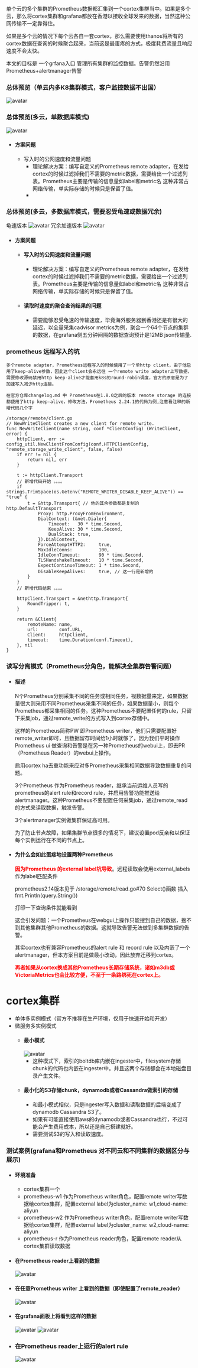 单个云的多个集群的Prometheus数据都汇集到一个cortex集群当中。如果是多个云，那么将cortex集群和grafana都放在香港以接收全球发来的数据，当然这种公网传输不一定靠得住。

如果是多个云的情况下每个云各自一套cortex，那么需要使用thanos将所有的cortex数据在查询的时候聚合起来，当前这是最蛋疼的方式，极度耗费流量且响应速度不会太快。

本文的目标是 一个grfana入口 管理所有集群的监控数据。告警仍然沿用Prometheus+alertmanager告警
<br>

### 总体预览（单云内多K8集群模式，客户监控数据不出国）
![avatar](img/single-cloud-overview.png)


### 总体预览(多云，单数据库模式)
![avatar](img/multi-cloud-single-cortex-overview.png)
* #### 方案问题
    * 写入时的公网速度和流量问题
        * 理论解决方案：编写自定义的Prometheus remote adapter，在发给cortex的时候过滤掉我们不需要的metric数据，需要给出一个过滤列表。Prometheus主要是传输的信息量如label和metric名 这种非常占网络传输，单实际存储的时候只是保留了值。
        * 
### 总体预览(多云，多数据库模式，需要忍受龟速或数据冗余)
龟速版本
![avatar](img/multi-cloud-multi-cortex-overview.jpg)
冗余加速版本
![avatar](img/multi-cloud-multi-cortex-dup.jpg)
* #### 方案问题
    * #### 写入时的公网速度和流量问题
        * 理论解决方案：编写自定义的Prometheus remote adapter，在发给cortex的时候过滤掉我们不需要的metric数据，需要给出一个过滤列表。Prometheus主要是传输的信息量如label和metric名 这种非常占网络传输，单实际存储的时候只是保留了值。
    * #### 读取时速度的聚合查询结果的问题
        * 需要能够忍受龟速的传输速度，毕竟海外服务器到香港还是有很大的延迟，以全量采集cadvisor metrics为例，聚合一个64个节点的集群的数据，在grafana侧五分钟间隔的数据查询预计是12MB json传输量.
### prometheus 远程写入的坑
    多个remote adapter，Prometheus远程写入的时候使用了一个单http client，由于他启用了keep-alive参数，因此这个client会永远往 一个remote write adapter上写数据，需要修改源码禁用http keep-alive才能套用k8s的round-robin调度，官方的原意是为了加速写入减少http连接。
    
    在官方仓库changelog.md 中 Prometheus在1.8.0之后的版本 remote storage 的连接都使用了http keep-alive，修改方法，Prometheus 2.24.1的代码为例,注意看注释的新增代码几个字

```golang
/storage/remote/client.go
// NewWriteClient creates a new client for remote write.
func NewWriteClient(name string, conf *ClientConfig) (WriteClient, error) {
    httpClient, err := config_util.NewClientFromConfig(conf.HTTPClientConfig, "remote_storage_write_client", false, false)
    if err != nil {
        return nil, err
    }

    t := httpClient.Transport
    // 新增代码开始 。。。。
    if strings.TrimSpace(os.Getenv("REMOTE_WRITER_DISABLE_KEEP_ALIVE")) == "true" {
        t = &http.Transport{ // 他的其余参数都是复制的http.DefaultTransport
            Proxy: http.ProxyFromEnvironment,
            DialContext: (&net.Dialer{
                Timeout:   30 * time.Second,
                KeepAlive: 30 * time.Second,
                DualStack: true,
            }).DialContext,
            ForceAttemptHTTP2:     true,
            MaxIdleConns:          100,
            IdleConnTimeout:       90 * time.Second,
            TLSHandshakeTimeout:   10 * time.Second,
            ExpectContinueTimeout: 1 * time.Second,
            DisableKeepAlives:     true, // 这一行是新增的
        }
    }
    // 新增代码结束 。。。。

    httpClient.Transport = &nethttp.Transport{
        RoundTripper: t,
    }

    return &Client{
        remoteName: name,
        url:        conf.URL,
        Client:     httpClient,
        timeout:    time.Duration(conf.Timeout),
    }, nil
}
```
### 读写分离模式（Prometheus分角色，能解决全集群告警问题）
* #### 描述
    N个Prometheus分别采集不同的任务或相同任务，视数据量来定，如果数据量很大则采用不同Prometheus采集不同的任务，如果数据量小，则每个Prometheus都采集相同的任务。这种Prometheus不要配置任何的rule，只留下采集job，通过remote_write的方式写入到cortex存储中。
    
    这样的Prometheus简称PW 即Prometheus writer，他们只需要配置好remote_writer即可，且数据留存时间给1小时就够了，因为我们平时操作Prometheus ui 做查询和告警是在另一种Prometheus的webui上，即去PR（Prometheus Reader）的webui上操作。
    
    启用cortex ha去重功能来应对多Prometheus采集相同数据导致数据重复的问题。

    3个Prometheus 作为Prometheus reader，继承当前运维人员写的prometheus的alert rule和record rule，并启用告警功能推送给alertmanager。这种Prometheus不要配置任何采集job，通过remote_read的方式来读取数据，触发告警。

    3个alertmanager实例做集群保证高可用。

    为了防止节点故障，如果集群节点很多的情况下，建议设置pod反亲和以保证每个实例运行在不同的节点上。

* #### 为什么会如此蛋疼地设置两种Prometheus
    <span style="color:red;font-weight:bold;">因为Prometheus 的external label坑导致</span>。远程读取会使用external_labels作为label匹配条件

    prometheus2.14版本见于 /storage/remote/read.go#70 Select()函数 插入fmt.Println(query.String())

    打印一下查询条件就能看到
    
    这会引发问题：一个Prometheus在webgui上操作只能搜到自己的数据，搜不到其他集群其他Prometheus的数据。这就导致告警无法做到多集群数据的告警。

    其实cortex也有兼容Prometheus的alert rule 和 record rule 以及内嵌了一个 alertmanager，但本方案目前是做最小改动，因此放弃迁移到cortex。

    <span style="color:red;font-weight:bold;">再者如果从cortex换成其他Prometheus长期存储系统，诸如m3db或VictoriaMetrics也会比较方便，不至于一条路绑死在cortex上。</span>

# cortex集群
* 单体多实例模式（官方不推荐在生产环境，仅用于快速开始和开发）
* 微服务多实例模式
    * #### 最小模式
        ![avatar](img/minimal-cortex.jpg)
        * 这种模式下，索引的boltdb库内嵌在ingester中，filesystem存储chunk的代码也内嵌在ingester中。并且这两个存储都会在本地磁盘目录产生文件。
    * #### 最小化的S3存储chunk，dynamodb或者Cassandra做索引的存储
        * 和最小模式相似，只是ingester写入数据和读取数据的后端变成了dynamodb Cassandra S3了。
        * 如果有可能直接使用aws的dynamodb或者Cassandra也行，不过可能会产生费用成本，所以还是自己搭建就好。
        * 需要测试S3的写入和读取速度。
### 测试案例(grafana和Prometheus 对不同云和不同集群的数据区分与展示)
* #### 环境准备
    * cortex集群一个
    * prometheus-w1 作为Prometheus writer角色，配置remote writer写数据给cortex集群，配置external label为cluster_name: w1,cloud-name: aliyun
    * prometheus-w2 作为Prometheus writer角色，配置remote writer写数据给cortex集群，配置external label为cluster_name: w2,cloud-name: aliyun
    * prometheus-r 作为Prometheus reader角色，配置remote reader从cortex集群读取数据
* #### 在Prometheus reader上看到的数据
    ![avatar](img/prometheus-reader-1.png)
* #### 在任意Prometheus writer 上看到的数据（即使配置了remote_reader）
    ![avatar](img/prometheus-writer-1.png)
* #### 在grafana面板上将看到这样的数据
    ![avatar](img/grafana-datasource-1.png)
    ![avatar](img/grafana-preview-1.png)
* ### 在Prometheus reader上运行的alert rule
    ![avatar](img/prometheus-reader-alert-rule-1.png)
